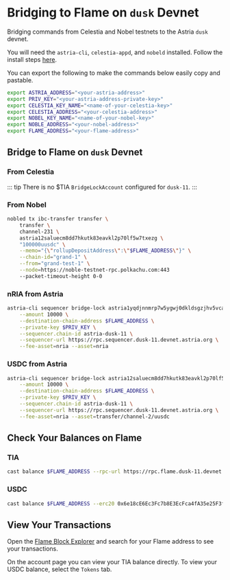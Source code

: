 # Bridging to Flame on `dusk` Devnet

Bridging commands from Celestia and Nobel testnets to the Astria `dusk` devnet.

You will need the `astria-cli`, `celestia-appd`, and `nobeld` installed. Follow
the install steps [here](./overview.md#bridging-dependencies).

You can export the following to make the commands below easily copy and
pastable.

```bash
export ASTRIA_ADDRESS="<your-astria-address>"
export PRIV_KEY="<your-astria-address-private-key>"
export CELESTIA_KEY_NAME="<name-of-your-celestia-key>"
export CELESTIA_ADDRESS="<your-celestia-address>"
export NOBEL_KEY_NAME="<name-of-your-nobel-key>"
export NOBLE_ADDRESS="<your-nobel-address>"
export FLAME_ADDRESS="<your-flame-address>"
```

## Bridge to Flame on `dusk` Devnet

### From Celestia

::: tip
There is no $TIA `BridgeLockAccount` configured for `dusk-11`.
:::

### From Nobel

```bash
nobled tx ibc-transfer transfer \
    transfer \
    channel-231 \
    astria12saluecm8dd7hkutk83eavkl2p70lf5w7txezg \
    "100000uusdc" \
    --memo="{\"rollupDepositAddress\":\"$FLAME_ADDRESS\"}" \
    --chain-id="grand-1" \
    --from="grand-test-1" \
    --node=https://noble-testnet-rpc.polkachu.com:443
    --packet-timeout-height 0-0
```

### nRIA from Astria

```bash
astria-cli sequencer bridge-lock astria1yqdjnnmrp7w5ygwj0dkldsgzjhv5vcakp7yeu9 \
    --amount 10000 \
    --destination-chain-address $FLAME_ADDRESS \
    --private-key $PRIV_KEY \
    --sequencer.chain-id astria-dusk-11 \
    --sequencer-url https://rpc.sequencer.dusk-11.devnet.astria.org \
    --fee-asset=nria --asset=nria
```

### USDC from Astria

```bash
astria-cli sequencer bridge-lock astria12saluecm8dd7hkutk83eavkl2p70lf5w7txezg \
    --amount 10000 \
    --destination-chain-address $FLAME_ADDRESS \
    --private-key $PRIV_KEY \
    --sequencer.chain-id astria-dusk-11 \
    --sequencer-url https://rpc.sequencer.dusk-11.devnet.astria.org \
    --fee-asset=nria --asset=transfer/channel-2/uusdc
```

## Check Your Balances on Flame

### TIA

```bash
cast balance $FLAME_ADDRESS --rpc-url https://rpc.flame.dusk-11.devnet.astria.org

```

### USDC

<!-- TODO: verify correct address -->
```bash
cast balance $FLAME_ADDRESS --erc20 0x6e18cE6Ec3Fc7b8E3EcFca4fA35e25F3f6FA879a --rpc-url https://rpc.flame.dusk-11.devnet.astria.org

```

## View Your Transactions

Open the [Flame Block
Explorer](https://explorer.flame.dusk-11.devnet.astria.org) and search for your
Flame address to see your transactions.

On the account page you can view your TIA balance directly. To view your USDC
balance, select the `Tokens` tab.
